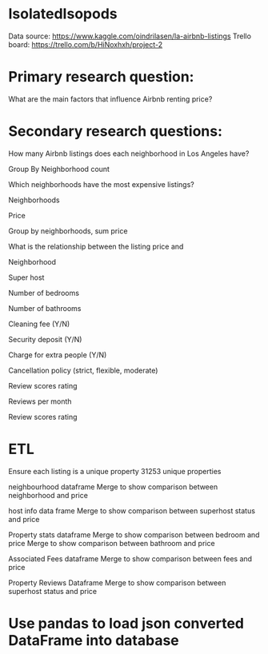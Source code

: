 # IsolatedIsopods

Data source: https://www.kaggle.com/oindrilasen/la-airbnb-listings
Trello board: https://trello.com/b/HiNoxhxh/project-2

# Primary research question: 
What are the main factors that influence Airbnb renting price?

# Secondary research questions:
How many Airbnb listings does each neighborhood in Los Angeles have?

Group By Neighborhood count

Which neighborhoods have the most expensive listings?

Neighborhoods

Price

Group by neighborhoods, sum price

What is the relationship between the listing price and

Neighborhood

Super host

Number of bedrooms

Number of bathrooms

Cleaning fee (Y/N)

Security deposit (Y/N)

Charge for extra people (Y/N)

Cancellation policy (strict, flexible, moderate)

Review scores rating

Reviews per month

Review scores rating

# ETL
Ensure each listing is a unique property
31253 unique properties

neighbourhood dataframe
Merge to show comparison between neighborhood and price

host info data frame
Merge to show comparison between superhost status and price

Property stats dataframe
Merge to show comparison between bedroom and price
Merge to show comparison between bathroom and price

Associated Fees dataframe
Merge to show comparison between fees and price

Property Reviews Dataframe
Merge to show comparison between superhost status and price

# Use pandas to load json converted DataFrame into database
